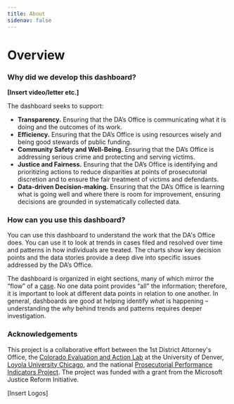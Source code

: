 ```yaml
---
title: About
sidenav: false
---
```

# **Overview**

### **Why did we develop this dashboard?**

**\[Insert video/letter etc.]**

The dashboard seeks to support:

* **Transparency.** Ensuring that the DA’s Office is communicating what it is doing and the outcomes of its work.
* **Efficiency.** Ensuring that the DA’s Office is using resources wisely and being good stewards of public funding.
* **Community Safety and Well-Being.** Ensuring that the DA’s Office is addressing serious crime and protecting and serving victims.
* **Justice and Fairness.** Ensuring that the DA’s Office is identifying and prioritizing actions to reduce disparities at points of prosecutorial discretion and to ensure the fair treatment of victims and defendants.
* **Data-driven Decision-making.** Ensuring that the DA’s Office is learning what is going well and where there is room for improvement, ensuring decisions are grounded in systematically collected data.

### How can you use this dashboard?

You can use this dashboard to understand the work that the DA's Office does. You can use it to look at trends in cases filed and resolved over time and patterns in how individuals are treated. The charts show key decision points and the data stories provide a deep dive into specific issues addressed by the DA’s Office.  

The dashboard is organized in eight sections, many of which mirror the “flow” of a [case](https://colorado-test-cms.netlify.app/criminal-justice-process). No one data point provides “all” the information; therefore, it is important to look at different data points in relation to one another. In general, dashboards are good at helping identify *what* is happening – understanding the *why* behind trends and patterns requires deeper investigation.

### Acknowledgements

This project is a collaborative effort between the 1st District Attorney's Office, the [Colorado Evaluation and Action Lab](https://coloradolab.org/) at the University of Denver, [Loyola University Chicago](https://www.luc.edu/), and the national [Prosecutorial Performance Indicators Project](https://prosecutorialperformanceindicators.org/). The project was funded with a grant from the Microsoft Justice Reform Initiative.

\[Insert Logos]